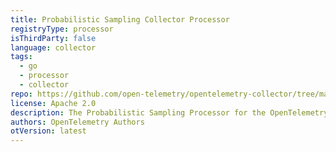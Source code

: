 ```yaml
---
title: Probabilistic Sampling Collector Processor
registryType: processor
isThirdParty: false
language: collector
tags:
  - go
  - processor
  - collector
repo: https://github.com/open-telemetry/opentelemetry-collector/tree/main/processor/probabilisticsamplerprocessor
license: Apache 2.0
description: The Probabilistic Sampling Processor for the OpenTelemetry Collector provides probablistic sampling of traces.
authors: OpenTelemetry Authors
otVersion: latest
---
```

